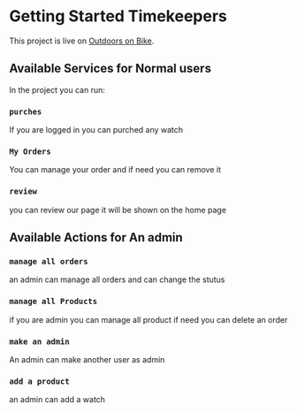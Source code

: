 # Getting Started Timekeepers

This project is live on [Outdoors on Bike](https://time-keepers-new.web.app/home).

## Available Services for Normal users

In the project you can run:

### `purches`

If you are logged in you can purched any watch

### `My Orders`

You can manage your order and if need you can remove it

### `review`

you can review our page it will be shown on the home page

## Available Actions for An admin

### `manage all orders`

an admin can manage all orders and can change the stutus

### `manage all Products`

if you are admin you can manage all product if need you can delete an order

### `make an admin`

An admin can make another user as admin

### `add a product`

an admin can add a watch
